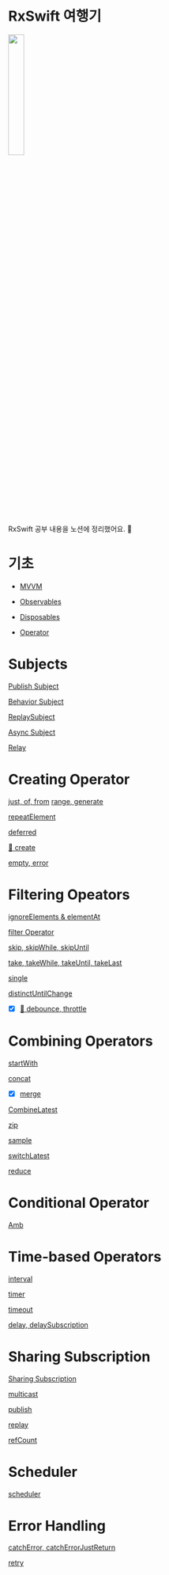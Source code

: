 # RxSwift 여행기
<img src= "https://user-images.githubusercontent.com/70905219/141748352-44e4fe18-7636-4337-b865-c9327a1f74e3.png" width= 25%>
<br />

RxSwift 공부 내용을 노션에 정리했어요. 📝

# 기초

- [MVVM](https://marsh-flavor-e1c.notion.site/MVVM-93501d81582b42d1bd94d8f855eee4a6)

- [Observables](https://github.com/Woozzang/ios-study-RxSwift/blob/main/Notes/Observables.md)

- [Disposables](https://www.notion.so/Disposables-fb22bc9ab4414883a39e0a4c2b163c75)

- [Operator](https://www.notion.so/Operator-660d0f67e7f04bdeaf0ec4e28a094f48)

# Subjects

[Publish Subject](https://www.notion.so/Publish-Subject-28e73236c36247f7bbbefd93b551e7d5)

[Behavior Subject](https://www.notion.so/Behavior-Subject-b4010ca7bbe443d9a7fcbf18d566ee6e)

[ReplaySubject](https://www.notion.so/ReplaySubject-eec3896bd58c452ab548425347bd6cdb)

[Async Subject](https://www.notion.so/Async-Subject-c37a4ab34b1241e2bca5faa54dcb2136)

[Relay](https://www.notion.so/Relay-5f458cacf49a4b799bf4f524000f1e7e)

# Creating Operator

[just, of, from](https://www.notion.so/just-of-from-5d95b7ffe5964ea58b5aa7877225279b)
[range, generate](https://www.notion.so/range-generate-7518bfb7cf654ddca866936ed9d32d12)

[repeatElement](https://www.notion.so/repeatElement-e84b53a3fba24561991607e67f29bfd7)

[deferred](https://www.notion.so/deferred-feaf09e2137c47c8995577cebedf7766)

[🌟 create](https://www.notion.so/create-945df8ca56ec47da8641ec731da43b8b)

[empty, error](https://www.notion.so/empty-error-b721f8db034b42e0b939c8ffe24628dd)



# Filtering Opeators

[ignoreElements & elementAt](https://www.notion.so/ignoreElements-elementAt-c8cdb29138da42f6ae66085713087665)

[filter Operator](https://www.notion.so/filter-Operator-869e080526764d54b89c263983058673)

[skip, skipWhile, skipUntil](https://www.notion.so/skip-skipWhile-skipUntil-f487ff5a9a8949f980fd3fb1512044cc)

[take, takeWhile, takeUntil, takeLast](https://www.notion.so/take-takeWhile-takeUntil-takeLast-7147eabdd6ae4904bc0dd88dacd6eba9)

[single](https://www.notion.so/single-9b833e32b6d642ff8d96c12939663d12)

[distinctUntilChange](https://www.notion.so/distinctUntilChange-40cf74acc0834eb3bad73e6f42b4af5d)

- [x] [🌟 debounce, throttle](https://www.notion.so/debounce-throttle-ca3df4864d654f6c9aa2e7d6f925a3dd)


# Combining Operators

[startWith](https://www.notion.so/startWith-51788adb8b404b83af97eb489a034771)

[concat](https://www.notion.so/concat-d437af5abcf5464eb1689e228c4e3687)

- [x] [merge](https://www.notion.so/merge-dd663463585d46d59c7a7a41fcf90612)

[CombineLatest](https://www.notion.so/CombineLatest-8c80966dddba4f83bfd0928066c11b10)

[zip](https://www.notion.so/zip-608f318082bc481db14c7f817cce31d3)

[sample](https://www.notion.so/sample-1f519d37ccac4227904e203f3cde7830)

[switchLatest](https://www.notion.so/switchLatest-ebaf24aa81324c4f8e226b831f472caf)

[reduce](https://www.notion.so/reduce-65978624b489432c8252c02efcd14ca3)

# Conditional Operator

[Amb](https://www.notion.so/Amb-d4f69ea843944590bde81532150485ba)

# Time-based Operators

[interval](https://www.notion.so/interval-2f8bfb6638c8477986a81bdbda5fdf82)

[timer](https://www.notion.so/timer-4f90cd774b07436187f5b5d1e1a73f6a)

[timeout](https://www.notion.so/timeout-453ab9e50e0b4e4096b38b2c6311e1bc)

[delay, delaySubscription](https://www.notion.so/delay-delaySubscription-bf44125dde1e4be18de35a3d8cc7e188)

# Sharing Subscription

[Sharing Subscription](https://www.notion.so/Sharing-Subscription-11c39c277bff480f931943e53049d31a)

[multicast](https://www.notion.so/multicast-c9884643a21847f2b9338ba21ab2fa36)

[publish](https://www.notion.so/publish-b29c49163e594231ac2a2468ad036dee)

[replay](https://www.notion.so/replay-5d9cc4243aa84c1e8490b27a47dc097c)

[refCount](https://www.notion.so/refCount-52c181c624bb40bea059fb97aed632d6)

# Scheduler

[scheduler](https://www.notion.so/scheduler-12aabf47f974449d8364d9b758c6bd17)

# Error Handling

[catchError, catchErrorJustReturn](https://www.notion.so/catchError-catchErrorJustReturn-a0746bfc7b524e42a47017553b4094ed)

[retry](https://www.notion.so/retry-ea20fdb2139746fcafd1bc9c531af584)
